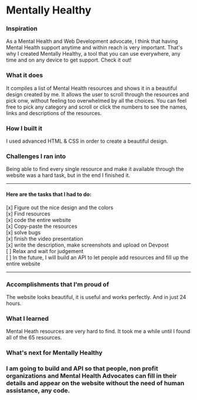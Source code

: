 <h1>Mentally Healthy</h1>

<h3>Inspiration</h3>
<p>As a Mental Health and Web Development advocate, I think that having Mental Health support anytime and within reach is very important. That's why I created Mentally Healthy, a tool that you can use everywhere, any time and on any device to get support. Check it out!</p>
<h3>What it does</h3>
<p>It compiles a list of Mental Health resources and shows it in a beautiful design created by me. It allows the user to scroll through the resources and pick onw, without feeling too overwhelmed by all the choices. You can feel free to pick any category and scroll or click the numbers to see the names, links and descriptions of the resources. </p>

<h3>How I built it</h3>
<p>I used advanced HTML & CSS in order to create a beautiful design.</p>

<h3>Challenges I ran into</h3>
Being able to find every single resource and make it available through the website was a hard task, but in the end I finished it.
<hr>
<h4>Here are the tasks that I had to do:</h4>
[x] Figure out the nice design and the colors <br>
[x] Find resources <br>
[x] code the entire website <br>
[x] Copy-paste the resources <br>
[x] solve bugs <br>
[x] finish the video presentation <br>
[x] write the description, make screenshots and upload on Devpost <br>
[ ] Relax and wait for judgement <br>
[ ] In the future, I will build an API to let people add resources and fill up the entire website <br>
<hr>
<h3>Accomplishments that I'm proud of</h3>
<p>The website looks beautiful, it is useful and works perfectly. And in just 24 hours.</p>

<h3>What I learned</h3>
<p>Mental Heath resources are very hard to find. It took me a while until I found all of the 65 resources.</p>

<h3/>What's next for Mentally Healthy<h3/>
<p>I am going to build and API so that people, non profit organizations and Mental Health Advocates can fill in their details and appear on the website without the need of human assistance, any code.</p>
